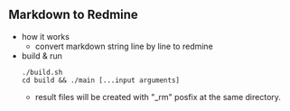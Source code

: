 ## Markdown to Redmine
* how it works 
  * convert markdown string line by line to redmine
* build & run
  ```
  ./build.sh
  cd build && ./main [...input arguments]
  ```
  * result files will be created with "_rm" posfix at the same directory.


